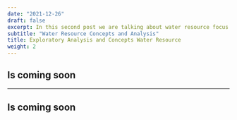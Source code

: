 ```yaml
---
date: "2021-12-26"
draft: false
excerpt: In this second post we are talking about water resource focus more in Water Quality data. I will explain the concepts and few important applications in this field.
subtitle: "Water Resource Concepts and Analysis"
title: Exploratory Analysis and Concepts Water Resource
weight: 2
---
```



## Is coming soon


---

## Is coming soon

